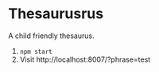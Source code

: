 # Thesaurusrus

A child friendly thesaurus.

1. `npm start`
2. Visit http://localhost:8007/?phrase=test
